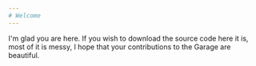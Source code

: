 ```yaml
---
# Welcome
---
```


I'm glad you are here. If you wish to download the source code <link rel="stylesheet" href="/test.css">here</a> it is, most of it is messy, I hope that your contributions to the Garage are beautiful.


